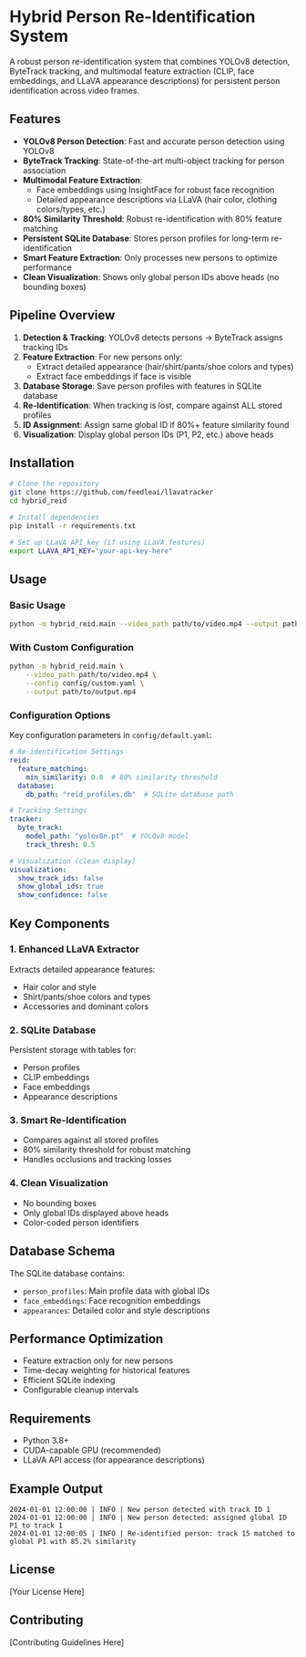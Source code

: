 # Hybrid Person Re-Identification System

A robust person re-identification system that combines YOLOv8 detection, ByteTrack tracking, and multimodal feature extraction (CLIP, face embeddings, and LLaVA appearance descriptions) for persistent person identification across video frames.

## Features

- **YOLOv8 Person Detection**: Fast and accurate person detection using YOLOv8
- **ByteTrack Tracking**: State-of-the-art multi-object tracking for person association
- **Multimodal Feature Extraction**:
  - Face embeddings using InsightFace for robust face recognition
  - Detailed appearance descriptions via LLaVA (hair color, clothing colors/types, etc.)
- **80% Similarity Threshold**: Robust re-identification with 80% feature matching
- **Persistent SQLite Database**: Stores person profiles for long-term re-identification
- **Smart Feature Extraction**: Only processes new persons to optimize performance
- **Clean Visualization**: Shows only global person IDs above heads (no bounding boxes)

## Pipeline Overview

1. **Detection & Tracking**: YOLOv8 detects persons → ByteTrack assigns tracking IDs
2. **Feature Extraction**: For new persons only:
   - Extract detailed appearance (hair/shirt/pants/shoe colors and types)
   - Extract face embeddings if face is visible
3. **Database Storage**: Save person profiles with features in SQLite database
4. **Re-Identification**: When tracking is lost, compare against ALL stored profiles
5. **ID Assignment**: Assign same global ID if 80%+ feature similarity found
6. **Visualization**: Display global person IDs (P1, P2, etc.) above heads

## Installation

```bash
# Clone the repository
git clone https://github.com/feedleai/llavatracker
cd hybrid_reid

# Install dependencies
pip install -r requirements.txt

# Set up LLaVA API key (if using LLaVA features)
export LLAVA_API_KEY="your-api-key-here"
```

## Usage

### Basic Usage

```bash
python -m hybrid_reid.main --video_path path/to/video.mp4 --output path/to/output.mp4
```

### With Custom Configuration

```bash
python -m hybrid_reid.main \
    --video_path path/to/video.mp4 \
    --config config/custom.yaml \
    --output path/to/output.mp4
```

### Configuration Options

Key configuration parameters in `config/default.yaml`:

```yaml
# Re-identification Settings
reid:
  feature_matching:
    min_similarity: 0.8  # 80% similarity threshold
  database:
    db_path: "reid_profiles.db"  # SQLite database path

# Tracking Settings  
tracker:
  byte_track:
    model_path: "yolov8n.pt"  # YOLOv8 model
    track_thresh: 0.5

# Visualization (clean display)
visualization:
  show_track_ids: false
  show_global_ids: true
  show_confidence: false
```

## Key Components

### 1. Enhanced LLaVA Extractor
Extracts detailed appearance features:
- Hair color and style
- Shirt/pants/shoe colors and types
- Accessories and dominant colors

### 2. SQLite Database
Persistent storage with tables for:
- Person profiles
- CLIP embeddings
- Face embeddings  
- Appearance descriptions

### 3. Smart Re-Identification
- Compares against all stored profiles
- 80% similarity threshold for robust matching
- Handles occlusions and tracking losses

### 4. Clean Visualization
- No bounding boxes
- Only global IDs displayed above heads
- Color-coded person identifiers

## Database Schema

The SQLite database contains:
- `person_profiles`: Main profile data with global IDs
- `face_embeddings`: Face recognition embeddings
- `appearances`: Detailed color and style descriptions

## Performance Optimization

- Feature extraction only for new persons
- Time-decay weighting for historical features
- Efficient SQLite indexing
- Configurable cleanup intervals

## Requirements

- Python 3.8+
- CUDA-capable GPU (recommended)
- LLaVA API access (for appearance descriptions)

## Example Output

```
2024-01-01 12:00:00 | INFO | New person detected with track ID 1
2024-01-01 12:00:00 | INFO | New person detected: assigned global ID P1 to track 1
2024-01-01 12:00:05 | INFO | Re-identified person: track 15 matched to global P1 with 85.2% similarity
```

## License

[Your License Here]

## Contributing

[Contributing Guidelines Here] 